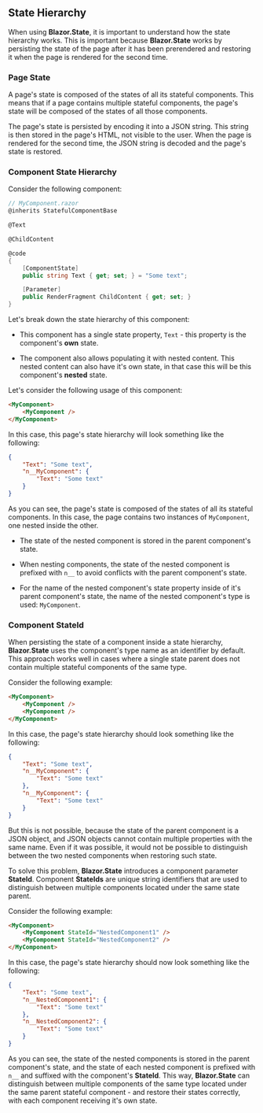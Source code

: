 ## State Hierarchy

When using **Blazor.State**, it is important to understand how the state hierarchy works. This is important because **Blazor.State** works by persisting the state of the page after it has been prerendered and restoring it when the page is rendered for the second time.

### Page State

A page's state is composed of the states of all its stateful components. This means that if a page contains multiple stateful components, the page's state will be composed of the states of all those components.

The page's state is persisted by encoding it into a JSON string. This string is then stored in the page's HTML, not visible to the user. When the page is rendered for the second time, the JSON string is decoded and the page's state is restored.

### Component State Hierarchy

Consider the following component:

```csharp
// MyComponent.razor
@inherits StatefulComponentBase

@Text

@ChildContent

@code
{
    [ComponentState]
    public string Text { get; set; } = "Some text";

    [Parameter]
    public RenderFragment ChildContent { get; set; }
}
```

Let's break down the state hierarchy of this component:

- This component has a single state property, `Text` - this property is the component's **own** state.

- The component also allows populating it with nested content. This nested content can also have it's own state, in that case this will be this component's **nested** state.

Let's consider the following usage of this component:

```html
<MyComponent>
    <MyComponent />
</MyComponent>
```

In this case, this page's state hierarchy will look something like the following:

```json
{
    "Text": "Some text",
    "n__MyComponent": {
        "Text": "Some text"
    }
}
```

As you can see, the page's state is composed of the states of all its stateful components. In this case, the page contains two instances of `MyComponent`, one nested inside the other.

- The state of the nested component is stored in the parent component's state.

- When nesting components, the state of the nested component is prefixed with `n__` to avoid conflicts with the parent component's state.

- For the name of the nested component's state property inside of it's parent component's state, the name of the nested component's type is used: `MyComponent`.

### Component StateId

When persisting the state of a component inside a state hierarchy, **Blazor.State** uses the component's type name as an identifier by default. This approach works well in cases where a single state parent does not contain multiple stateful components of the same type.

Consider the following example:

```html
<MyComponent>
    <MyComponent />
    <MyComponent />
</MyComponent>
```

In this case, the page's state hierarchy should look something like the following:

```json
{
    "Text": "Some text",
    "n__MyComponent": {
        "Text": "Some text"
    },
    "n__MyComponent": {
        "Text": "Some text"
    }
}
```

But this is not possible, because the state of the parent component is a JSON object, and JSON objects cannot contain multiple properties with the same name. Even if it was possible, it would not be possible to distinguish between the two nested components when restoring such state.

To solve this problem, **Blazor.State** introduces a component parameter **StateId**. Component **StateIds** are unique string identifiers that are used to distinguish between multiple components located under the same state parent.

Consider the following example:

```html
<MyComponent>
    <MyComponent StateId="NestedComponent1" />
    <MyComponent StateId="NestedComponent2" />
</MyComponent>
```

In this case, the page's state hierarchy should now look something like the following:

```json
{
    "Text": "Some text",
    "n__NestedComponent1": {
        "Text": "Some text"
    },
    "n__NestedComponent2": {
        "Text": "Some text"
    }
}
```

As you can see, the state of the nested components is stored in the parent component's state, and the state of each nested component is prefixed with `n__` and suffixed with the component's **StateId**. This way, **Blazor.State** can distinguish between multiple components of the same type located under the same parent stateful component - and restore their states correctly, with each component receiving it's own state.